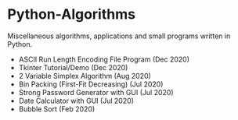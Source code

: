 # Python-Algorithms
Miscellaneous algorithms, applications and small programs written in Python.

- ASCII Run Length Encoding File Program (Dec 2020)
- Tkinter Tutorial/Demo (Dec 2020)
- 2 Variable Simplex Algorithm (Aug 2020)
- Bin Packing (First-Fit Decreasing) (Jul 2020)
- Strong Password Generator with GUI (Jul 2020)
- Date Calculator with GUI (Jul 2020)
- Bubble Sort (Feb 2020)
